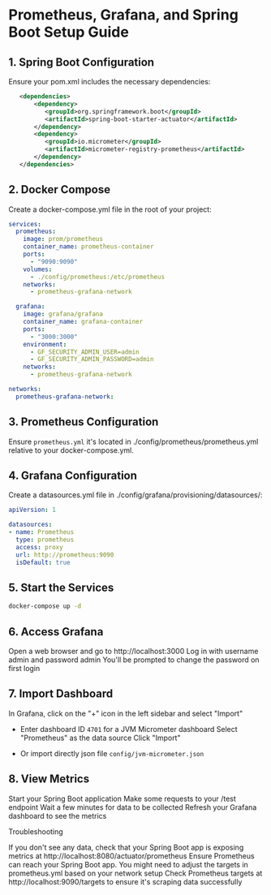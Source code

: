 # Prometheus, Grafana, and Spring Boot Setup Guide
## 1. Spring Boot Configuration
   Ensure your pom.xml includes the necessary dependencies:
```xml
   <dependencies>
       <dependency>
          <groupId>org.springframework.boot</groupId>
          <artifactId>spring-boot-starter-actuator</artifactId>
       </dependency>
       <dependency>
          <groupId>io.micrometer</groupId>
          <artifactId>micrometer-registry-prometheus</artifactId>
       </dependency>
   </dependencies>
```
## 2. Docker Compose

Create a docker-compose.yml file in the root of your project:
```yaml
services:
  prometheus:
    image: prom/prometheus
    container_name: prometheus-container
    ports:
      - "9090:9090"
    volumes:
      - ./config/prometheus:/etc/prometheus
    networks:
      - prometheus-grafana-network

  grafana:
    image: grafana/grafana
    container_name: grafana-container
    ports:
      - "3000:3000"
    environment:
      - GF_SECURITY_ADMIN_USER=admin
      - GF_SECURITY_ADMIN_PASSWORD=admin
    networks:
      - prometheus-grafana-network

networks:
  prometheus-grafana-network:
```

## 3. Prometheus Configuration
Ensure `prometheus.yml` it's located in ./config/prometheus/prometheus.yml relative to your docker-compose.yml.
## 4. Grafana Configuration
   Create a datasources.yml file in ./config/grafana/provisioning/datasources/:
```yaml
apiVersion: 1

datasources:
- name: Prometheus
  type: prometheus
  access: proxy
  url: http://prometheus:9090
  isDefault: true
```
## 5. Start the Services
```bash
docker-compose up -d
```

## 6. Access Grafana

Open a web browser and go to http://localhost:3000
Log in with username admin and password admin
You'll be prompted to change the password on first login

## 7. Import Dashboard

In Grafana, click on the "+" icon in the left sidebar and select "Import"
- Enter dashboard ID `4701` for a JVM Micrometer dashboard
Select "Prometheus" as the data source
Click "Import"

- Or import directly json file `config/jvm-micrometer.json`

## 8. View Metrics

Start your Spring Boot application
Make some requests to your /test endpoint
Wait a few minutes for data to be collected
Refresh your Grafana dashboard to see the metrics

Troubleshooting

If you don't see any data, check that your Spring Boot app is exposing metrics at http://localhost:8080/actuator/prometheus
Ensure Prometheus can reach your Spring Boot app. You might need to adjust the targets in prometheus.yml based on your network setup
Check Prometheus targets at http://localhost:9090/targets to ensure it's scraping data successfully